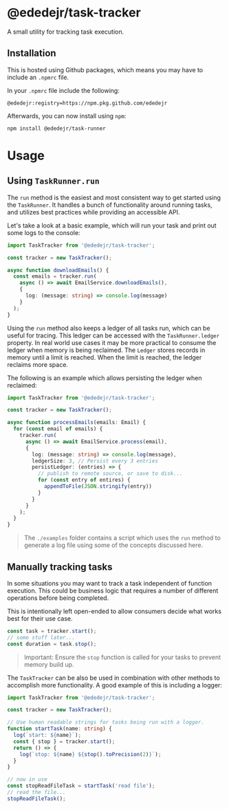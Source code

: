# @ededejr/task-tracker
A small utility for tracking task execution.

## Installation
This is hosted using Github packages, which means you may have to include an `.npmrc` file.

In your `.npmrc` file include the following:
```
@ededejr:registry=https://npm.pkg.github.com/ededejr
```

Afterwards, you can now install using `npm`:
```
npm install @ededejr/task-runner
```

# Usage

## Using `TaskRunner.run`
The `run` method is the easiest and most consistent way to get started using the `TaskRunner`. It handles a bunch of functionality around running tasks, and utilizes best practices while providing an accessible API.

Let's take a look at a basic example, which will run your task and print out some logs to the console:

```ts
import TaskTracker from '@ededejr/task-tracker';

const tracker = new TaskTracker();

async function downloadEmails() {
  const emails = tracker.run(
    async () => await EmailService.downloadEmails(),
    {
      log: (message: string) => console.log(message)
    }
  );
}
```

Using the `run` method also keeps a ledger of all tasks run, which can be useful for tracing. This ledger can be accessed with the `TaskRunner.ledger` property. In real world use cases it may be more practical to consume the ledger when memory is being reclaimed. The `Ledger` stores records in memory until a limit is reached. When the limit is reached, the ledger reclaims more space.

The following is an example which allows persisting the ledger when reclaimed:

```ts
import TaskTracker from '@ededejr/task-tracker';

const tracker = new TaskTracker();

async function processEmails(emails: Email) {
  for (const email of emails) {
    tracker.run(
      async () => await EmailService.process(email),
      {
        log: (message: string) => console.log(message),
        ledgerSize: 3, // Persist every 3 entries
        persistLedger: (entries) => {
          // publish to remote source, or save to disk...
          for (const entry of entires) {
            appendToFile(JSON.stringify(entry))
          }
        }
      }
    );
  }
}
```

> The `./examples` folder contains a script which uses the `run` method to generate a log file using some of the concepts discussed here.


## Manually tracking tasks
In some situations you may want to track a task independent of function execution. This could be business logic that requires a number of different operations before being completed.

This is intentionally left open-ended to allow consumers decide what works best for their use case.

```ts
const task = tracker.start();
// some stuff later...
const duration = task.stop();
```

> Important: Ensure the `stop` function is called for your tasks to prevent memory build up.

The `TaskTracker` can be also be used in combination with other methods to accomplish more functionality. A good example of this is including a logger:

```ts
import TaskTracker from '@ededejr/task-tracker';

const tracker = new TaskTracker();

// Use human readable strings for tasks being run with a logger.
function startTask(name: string) {
  log(`start: ${name}`);
  const { stop } = tracker.start();
  return () => {
    log(`stop: ${name} ${stop().toPrecision(2)}`);
  }
}

// now in use
const stopReadFileTask = startTask('read file');
// read the file...
stopReadFileTask();
```
